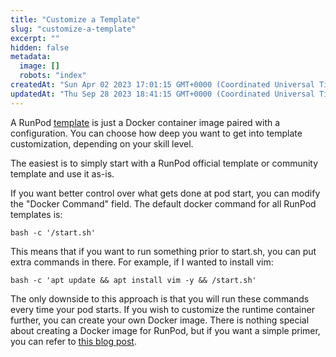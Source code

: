 ```yaml
---
title: "Customize a Template"
slug: "customize-a-template"
excerpt: ""
hidden: false
metadata: 
  image: []
  robots: "index"
createdAt: "Sun Apr 02 2023 17:01:15 GMT+0000 (Coordinated Universal Time)"
updatedAt: "Thu Sep 28 2023 18:41:15 GMT+0000 (Coordinated Universal Time)"
---
```


A RunPod [template](https://www.runpod.io/console/templates) is just a Docker container image paired with a configuration. You can choose how deep you want to get into template customization, depending on your skill level.

The easiest is to simply start with a RunPod official template or community template and use it as-is.

If you want better control over what gets done at pod start, you can modify the "Docker Command" field. The default docker command for all RunPod templates is:

```
bash -c '/start.sh'
```

This means that if you want to run something prior to start.sh, you can put extra commands in there. For example, if I wanted to install vim:

```
bash -c 'apt update && apt install vim -y && /start.sh'
```

The only downside to this approach is that you will run these commands every time your pod starts. If you wish to customize the runtime container further, you can create your own Docker image. There is nothing special about creating a Docker image for RunPod, but if you want a simple primer, you can refer to [this blog post](https://www.runpod.io/blog/diy-deep-learning-docker-container).
